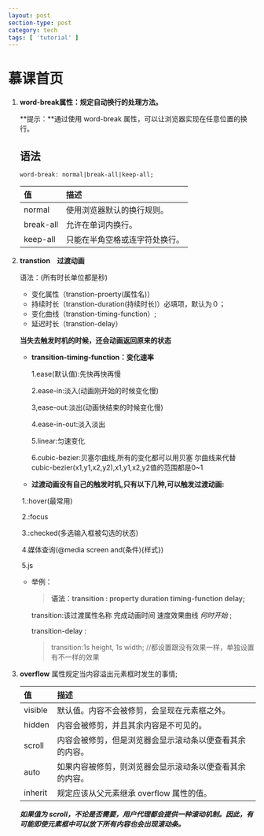 ```yaml
---
layout: post
section-type: post
category: tech
tags: [ 'tutorial' ]
---
```


# 慕课首页

1. **word-break属性：规定自动换行的处理方法。**

   **提示：**通过使用 word-break 属性，可以让浏览器实现在任意位置的换行。

   ## 语法

   ```
   word-break: normal|break-all|keep-all;
   ```

   | 值        | 描述                           |
   | :-------- | :----------------------------- |
   | normal    | 使用浏览器默认的换行规则。     |
   | break-all | 允许在单词内换行。             |
   | keep-all  | 只能在半角空格或连字符处换行。 |

2. **transtion　过渡动画**

   语法：(所有时长单位都是秒)

   * 变化属性（transtion-proerty(属性名)）
   * 持续时长（transtion-duration(持续时长)）必填项，默认为０；
   * 变化曲线（transtion-timing-function）;
   * 延迟时长（transtion-delay）

   **当失去触发时机的时候，还会动画返回原来的状态**

   * **transition-timing-function：变化速率**

     1.ease(默认值):先快再快再慢

     2.ease-in:淡入(动画刚开始的时候变化慢)

     3,ease-out:淡出(动画快结束的时候变化慢)

     4.ease-in-out:淡入淡出

     5.linear:匀速变化

     6.cubic-bezier:贝塞尔曲线,所有的变化都可以用贝塞 尔曲线来代替 cubic-bezier(x1,y1,x2,y2),x1,y1,x2,y2值的范围都是0~1

   *   **过渡动画没有自己的触发时机,只有以下几种,可以触发过渡动画:**

     ​     1.:hover(最常用)

     ​     2.:focus

     ​     3.:checked(多选输入框被勾选的状态)

     ​     4.媒体查询(@media screen and(条件){样式})

     ​     5.js
     
   * 举例：

     >    **语法：transition : property duration timing-function delay;**

      transition:该过渡属性名称  完成动画时间  速度效果曲线  *何时开始* ;

     transition-delay : 

     > transition:1s height, 1s width;  //都设置跟没有效果一样，单独设置有不一样的效果

3. **overflow** 属性规定当内容溢出元素框时发生的事情;

   | 值      | 描述                                                     |
   | :------ | :------------------------------------------------------- |
   | visible | 默认值。内容不会被修剪，会呈现在元素框之外。             |
   | hidden  | 内容会被修剪，并且其余内容是不可见的。                   |
   | scroll  | 内容会被修剪，但是浏览器会显示滚动条以便查看其余的内容。 |
   | auto    | 如果内容被修剪，则浏览器会显示滚动条以便查看其余的内容。 |
   | inherit | 规定应该从父元素继承 overflow 属性的值。                 |

   ***如果值为 scroll，不论是否需要，用户代理都会提供一种滚动机制。因此，有可能即使元素框中可以放下所有内容也会出现滚动条。***

   

   